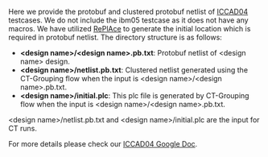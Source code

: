 Here we provide the protobuf and clustered protobuf netlist of [ICCAD04](http://vlsicad.eecs.umich.edu/BK/ICCAD04bench/) testcases. We do not include the ibm05 testcase as it does not have any macros. We have utilized [RePlAce](https://github.com/mgwoo/RePlAce/blob/main/RePlAce-static) to generate the initial location which is required in protobuf netlist. The directory structure is as follows:
- **\<design name\>/\<design name\>.pb.txt**: Protobuf netlist of \<design name\> design.
- **\<design name\>/netlist.pb.txt**: Clustered netlist generated using the CT-Grouping flow when the input is  \<design name\>/\<design name\>.pb.txt.
- **\<design name\>/initial.plc**: This plc file is generated by CT-Grouping flow when the input is \<design name\>/\<design name\>.pb.txt.

\<design name\>/netlist.pb.txt and \<design name\>/initial.plc are the input for CT runs.

For more details please check our [ICCAD04 Google Doc](https://docs.google.com/document/d/1ea9cP49jruEuQl0jPrzhaQuPmfNN0ErnpQiWMS-Tex0/edit#heading=h.7qck0cdncji7).

